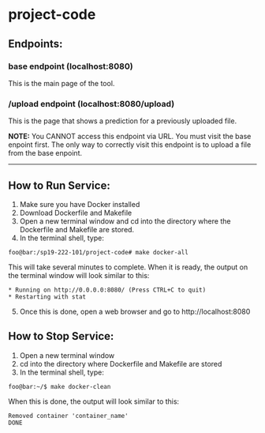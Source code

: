 # project-code
## Endpoints:
### base endpoint (localhost:8080)
This is the main page of the tool.
### /upload endpoint (localhost:8080/upload)
This is the page that shows a prediction for a previously uploaded file.


**NOTE:** You CANNOT access this endpoint via URL. You must visit the base enpoint first. The only way to correctly visit this endpoint is to upload a file from the base enpoint. 

***

## How to Run Service:
1. Make sure you have Docker installed
2. Download Dockerfile and Makefile
3. Open a new terminal window and cd into the directory where the Dockerfile and Makefile are stored.
4. In the terminal shell, type:  
```console
foo@bar:/sp19-222-101/project-code# make docker-all
```
This will take several minutes to complete. When it is ready, the output on the terminal window will look similar to this:
```console
* Running on http://0.0.0.0:8080/ (Press CTRL+C to quit)
* Restarting with stat
```
5. Once this is done, open a web browser and go to http://localhost:8080

## How to Stop Service:
1. Open a new terminal window
2. cd into the directory where Dockerfile and Makefile are stored
3. In the terminal shell, type:
```console
foo@bar:~/$ make docker-clean
```
When this is done, the output will look similar to this:
```console
Removed container 'container_name'
DONE
```